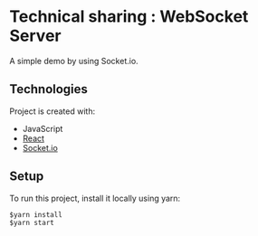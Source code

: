 # Technical sharing : WebSocket Server

A simple demo by using Socket.io.

## Technologies
Project is created with:
* JavaScript
* [React](https://reactjs.org/)
* [Socket.io](https://socket.io/)

## Setup
To run this project, install it locally using yarn:
```
$yarn install
$yarn start
```
